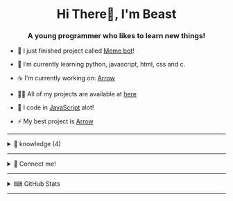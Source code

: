 <h1 align="center">Hi There👋, I'm Beast</h1>
<h3 align="center">A young programmer who likes to learn new things!</h3>

- 🔭 I just finished project called [Meme bot](https://github.com/Beast-0001/Meme-Bot)!

- 🌱 I’m currently learning python, javascript, html, css and c.

- ☕ I'm currently working on:
    [Arrow](https://github.com/Arrow-Bot-Discord/)

- 👨‍💻 All of my projects are available at [here](https://github.com/beast-0001?tab=repositories)

- 📝 I code in [JavaScript](https://www.javascript.com/) alot!

- ⚡ My best project is [Arrow](https://github.com/Arrow-Bot-Discord/)

--- 

<details>
  <summary>🧠 knowledge (4)</summary>
  
<p align="left">

<img src="https://github.com/devicons/devicon/blob/master/icons/javascript/javascript-plain.svg" alt="javascript" width="40" height="40"/>
<img src="https://github.com/devicons/devicon/blob/master/icons/nodejs/nodejs-original.svg" alt="nodejs" width="40" height="40"/>
<img src="https://github.com/devicons/devicon/blob/master/icons/html5/html5-original.svg" alt="html5" width="40" height="40"/>
<img src="https://github.com/devicons/devicon/blob/master/icons/css3/css3-original.svg" alt="css3" width="40" height="40"/>
<img src="https://github.com/devicons/devicon/blob/master/icons/c/c-original.svg" alt="c" width="40" height="40"/>
<img src="https://github.com/devicons/devicon/blob/master/icons/python/python-original.svg" alt="python" width="40" height="40"/>
</p>

</details>

---

<details>
  <summary>👋 Connect me!</summary>

   <img align="center" href="https://dsc.bio/beastfnbr" alt="My Discord" width="22px" src="https://cdn.jsdelivr.net/npm/simple-icons@v3/icons/discord.svg" width="40" height="40"/>
   <img align="center" href="https://twitter.com/BeastyLegends" alt="Twitter" width="22px" src="https://cdn.jsdelivr.net/npm/simple-icons@v3/icons/twitter.svg" width="40" height="40"/>
   <img align="center" href="https://github.com/Beast-0001/" alt="Github" width="22px" src="https://cdn.jsdelivr.net/npm/simple-icons@v3/icons/github.svg" width="40" height="40"/>
   <img align="center" href="https://codepen.io/beastatfnbr" alt="Codepen" width="22px" src="https://cdn.jsdelivr.net/npm/simple-icons@v3/icons/codepen.svg" width="40" height="40"/>

</details>

---

<details>
  <summary>⌨ GitHub Stats</summary>

  <img align="center" src="https://github-readme-stats.vercel.app/api/top-langs/?username=Beast-0001&layout=compact" alt="beast"/>
  <img align="center" src="https://github-readme-stats.vercel.app/api?username=Beast-0001&show_icons=true" alt="beast"/>

</details>

---
